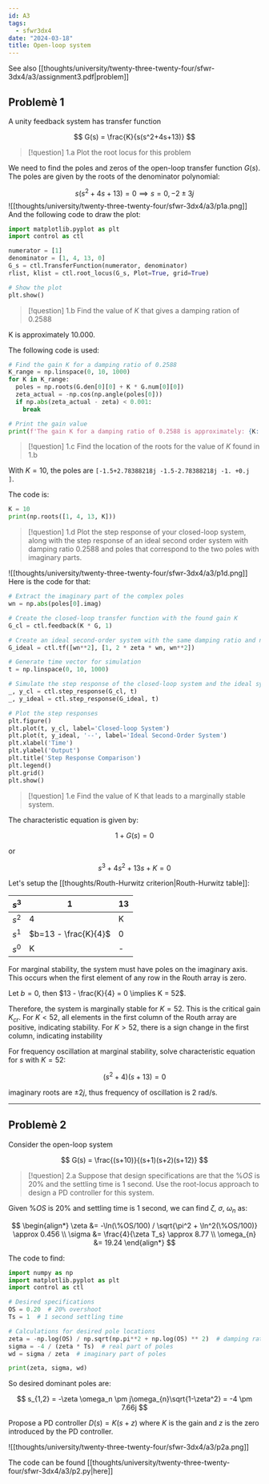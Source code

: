 ```yaml
---
id: A3
tags:
  - sfwr3dx4
date: "2024-03-18"
title: Open-loop system
---
```


See also [[thoughts/university/twenty-three-twenty-four/sfwr-3dx4/a3/assignment3.pdf|problem]]

## Problemè 1

A unity feedback system has transfer function

$$
G(s) = \frac{K}{s(s^2+4s+13)}
$$

> [!question] 1.a
> Plot the root locus for this problem

We need to find the poles and zeros of the open-loop transfer function $G(s)$. The poles are given by the roots of the denominator polynomial:

$$
s(s^2+4s+13) = 0
\implies s = 0, -2 \pm 3j
$$
![[thoughts/university/twenty-three-twenty-four/sfwr-3dx4/a3/p1a.png]]
And the following code to draw the plot:

```python
import matplotlib.pyplot as plt
import control as ctl

numerator = [1]
denominator = [1, 4, 13, 0]
G_s = ctl.TransferFunction(numerator, denominator)
rlist, klist = ctl.root_locus(G_s, Plot=True, grid=True)

# Show the plot
plt.show()
```

> [!question] 1.b
> Find the value of $K$ that gives a damping ration of 0.2588

K is approximately $10.000$.

The following code is used:

```python
# Find the gain K for a damping ratio of 0.2588
K_range = np.linspace(0, 10, 1000)
for K in K_range:
  poles = np.roots(G.den[0][0] + K * G.num[0][0])
  zeta_actual = -np.cos(np.angle(poles[0]))
  if np.abs(zeta_actual - zeta) < 0.001:
    break

# Print the gain value
print(f'The gain K for a damping ratio of 0.2588 is approximately: {K:.3f}')
```

> [!question] 1.c
> Find the location of the roots for the value of $K$ found in 1.b

With $K=10$, the poles are `[-1.5+2.78388218j -1.5-2.78388218j -1. +0.j        ]`.

The code is:

```python
K = 10
print(np.roots([1, 4, 13, K]))
```

> [!question] 1.d
> Plot the step response of your closed-loop system, along with the step response of an ideal second order system with damping ratio 0.2588 and poles that correspond to the two poles with imaginary parts.

![[thoughts/university/twenty-three-twenty-four/sfwr-3dx4/a3/p1d.png]]
Here is the code for that:

```python
# Extract the imaginary part of the complex poles
wn = np.abs(poles[0].imag)

# Create the closed-loop transfer function with the found gain K
G_cl = ctl.feedback(K * G, 1)

# Create an ideal second-order system with the same damping ratio and natural frequency
G_ideal = ctl.tf([wn**2], [1, 2 * zeta * wn, wn**2])

# Generate time vector for simulation
t = np.linspace(0, 10, 1000)

# Simulate the step response of the closed-loop system and the ideal system
_, y_cl = ctl.step_response(G_cl, t)
_, y_ideal = ctl.step_response(G_ideal, t)

# Plot the step responses
plt.figure()
plt.plot(t, y_cl, label='Closed-loop System')
plt.plot(t, y_ideal, '--', label='Ideal Second-Order System')
plt.xlabel('Time')
plt.ylabel('Output')
plt.title('Step Response Comparison')
plt.legend()
plt.grid()
plt.show()
```

> [!question] 1.e
> Find the value of K that leads to a marginally stable system.

The characteristic equation is given by:

$$
1 + G(s) = 0
$$

or

$$
s^3 + 4s^2 + 13s + K = 0
$$

Let's setup the [[thoughts/Routh-Hurwitz criterion|Routh-Hurwitz table]]:

| $s^3$    | 1    | 13    |
|---------------- | --------------- | --------------- |
| $s^2$    | 4    | K    |
| $s^1$    | $b=13 - \frac{K}{4}$    | 0    |
| $s^0$    | K    | -    |


For marginal stability, the system must have poles on the imaginary axis. This occurs when the first element of any row in the Routh array is zero.

Let $b=0$, then $13 - \frac{K}{4} = 0 \implies K = 52$.

Therefore, the system is marginally stable for $K = 52$. This is the critical gain $K_{cr}$.
For $K < 52$, all elements in the first column of the Routh array are positive, indicating stability.
For $K > 52$, there is a sign change in the first column, indicating instability

For frequency oscillation at marginal stability, solve characteristic equation for $s$ with $K=52$:

$$
(s^2+4)(s+13) = 0
$$

imaginary roots are $\pm 2j$, thus frequency of oscillation is $2$ rad/s.

---

## Problemè 2

Consider the open-loop system

$$
G(s) = \frac{(s+10)}{(s+1)(s+2)(s+12)}
$$

> [!question] 2.a
> Suppose that design specifications are that the $\%OS$ is 20% and the settling time is 1 second. Use the root-locus approach to design a PD controller for this system.

Given $\%OS$ is 20% and settling time is 1 second, we can find $\zeta$, $\sigma$, $\omega_{n}$ as:

$$
\begin{align*}
\zeta &= -\ln(\%OS/100) / \sqrt{\pi^2 + \ln^2(\%OS/100)} \approx 0.456 \\
\sigma &= \frac{4}{\zeta T_s} \approx 8.77 \\
\omega_{n} &= 19.24
\end{align*}
$$

The code to find:

```python
import numpy as np
import matplotlib.pyplot as plt
import control as ctl

# Desired specifications
OS = 0.20  # 20% overshoot
Ts = 1  # 1 second settling time

# Calculations for desired pole locations
zeta = -np.log(OS) / np.sqrt(np.pi**2 + np.log(OS) ** 2)  # damping ratio
sigma = -4 / (zeta * Ts)  # real part of poles
wd = sigma / zeta  # imaginary part of poles

print(zeta, sigma, wd)
```

So desired dominant poles are:

$$
s_{1,2} = -\zeta \omega_n \pm j\omega_{n}\sqrt{1-\zeta^2} = -4 \pm 7.66j
$$

Propose a PD controller $D(s) = K(s+z)$ where $K$ is the gain and $z$ is the zero introduced by the PD controller.

![[thoughts/university/twenty-three-twenty-four/sfwr-3dx4/a3/p2a.png]]

The code can be found [[thoughts/university/twenty-three-twenty-four/sfwr-3dx4/a3/p2.py|here]]
